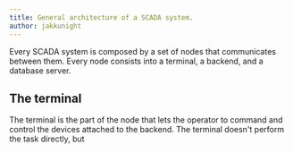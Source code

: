 ```yaml
---
title: General architecture of a SCADA system.
author: jakkunight
---
```


Every SCADA system is composed by a set of nodes that communicates between them. Every 
node consists into a terminal, a backend, and a database server.

## The terminal
The terminal is the part of the node that lets the operator to command and control 
the devices attached to the backend. The terminal doesn't perform the task directly, 
but 
